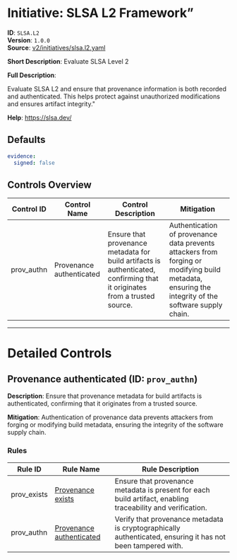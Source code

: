 # Initiative: SLSA L2 Framework”

**ID**: `SLSA.L2`  
**Version**: `1.0.0`  
**Source**: [v2/initiatives/slsa.l2.yaml](https://github.com/scribe-public/sample-policies/v2/initiatives/slsa.l2.yaml)  

**Short Description**: Evaluate SLSA Level 2

**Full Description**:

Evaluate SLSA L2 and ensure that provenance information is both recorded and authenticated. This helps protect against unauthorized modifications and ensures artifact integrity."


**Help**: https://slsa.dev/

## Defaults

```yaml
evidence:
  signed: false
```

## Controls Overview

| Control ID | Control Name | Control Description | Mitigation |
|------------|--------------|---------------------|------------|
| prov_authn | Provenance authenticated | Ensure that provenance metadata for build artifacts is authenticated, confirming that it originates from a trusted source. | Authentication of provenance data prevents attackers from forging or modifying build metadata, ensuring the integrity of the software supply chain. |

---

# Detailed Controls

## Provenance authenticated (ID: `prov_authn`)
**Description**: Ensure that provenance metadata for build artifacts is authenticated, confirming that it originates from a trusted source.

**Mitigation**: Authentication of provenance data prevents attackers from forging or modifying build metadata, ensuring the integrity of the software supply chain.

### Rules

| Rule ID | Rule Name | Rule Description |
|---------|-----------|------------------|
| prov_exists | [Provenance exists](../rules/slsa/l1-provenance-exists.md) | Ensure that provenance metadata is present for each build artifact, enabling traceability and verification. |
| prov_authn | [Provenance authenticated](../rules/slsa/l2-provenance-authenticated.md) | Verify that provenance metadata is cryptographically authenticated, ensuring it has not been tampered with. |
